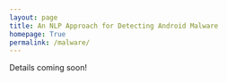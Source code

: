 ```yaml
---
layout: page
title: An NLP Approach for Detecting Android Malware
homepage: True
permalink: /malware/
---
```


Details coming soon!

